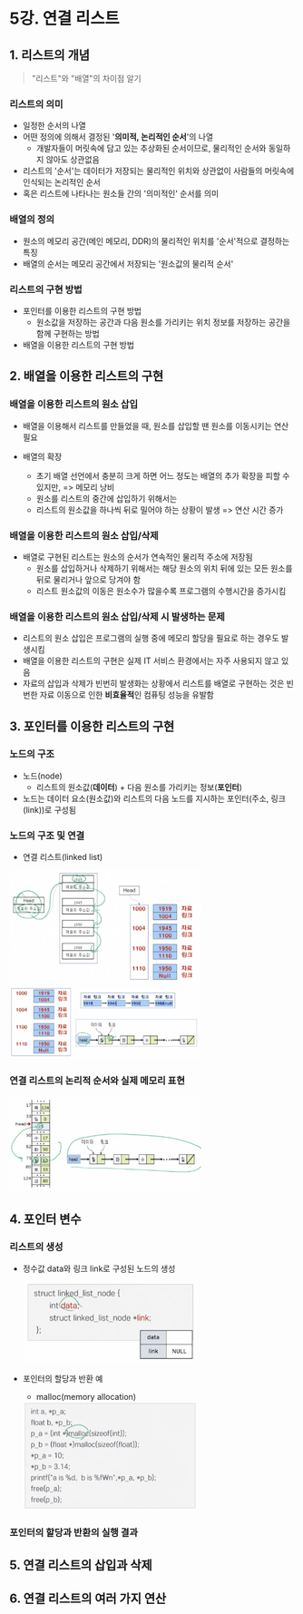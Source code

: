 # 5강. 연결 리스트

## 1. 리스트의 개념

> "리스트"와 "배열"의 차이점 알기

### 리스트의 의미

- 일정한 순서의 나열
- 어떤 정의에 의해서 결정된 '**의미적, 논리적인 순서**'의 나열
  - 개발자들이 머릿속에 담고 있는 추상화된 순서이므로, 물리적인 순서와 동일하지 않아도 상관없음
- 리스트의 '순서'는 데이터가 저장되는 물리적인 위치와 상관없이 사람들의 머릿속에 인식되는 논리적인 순서
- 혹은 리스트에 나타나는 원소들 간의 '의미적인' 순서를 의미



### 배열의 정의

- 원소의 메모리 공간(메인 메모리, DDR)의 물리적인 위치를 '순서'적으로 결정하는 특징
- 배열의 순서는 메모리 공간에서 저장되는 '원소값의 물리적 순서'



### 리스트의 구현 방법

- 포인터를 이용한 리스트의 구현 방법
  - 원소값을 저장하는 공간과 다음 원소를 가리키는 위치 정보를 저장하는 공간을 함께 구현하는 방법
- 배열을 이용한 리스트의 구현 방법



## 2. 배열을 이용한 리스트의 구현

### 배열을 이용한 리스트의 원소 삽입

- 배열을 이용해서 리스트를 만들었을 때, 원소를 삽입할 땐 원소를 이동시키는 연산 필요

- 배열의 확장
  - 초기 배열 선언에서 충분히 크게 하면 어느 정도는 배열의 추가 확장을 피할 수 있지만, => 메모리 낭비
  - 원소를 리스트의 중간에 삽입하기 위해서는
  - 리스트의 원소값을 하나씩 뒤로 밀어야 하는 상황이 발생 => 연산 시간 증가



### 배열을 이용한 리스트의 원소 삽입/삭제

- 배열로 구현된 리스트는 원소의 순서가 연속적인 물리적 주소에 저장됨
  - 원소를 삽입하거나 삭제하기 위해서는 해당 원소의 위치 뒤에 있는 모든 원소를 뒤로 물리거나 앞으로 당겨야 함
  - 리스트 원소값의 이동은 원소수가 많을수록 프로그램의 수행시간을 증가시킴



### 배열을 이용한 리스트의 원소 삽입/삭제 시 발생하는 문제

- 리스트의 원소 삽입은 프로그램의 실행 중에 메모리 할당을 필요로 하는 경우도 발생시킴
- 배열을 이용한 리스트의 구현은 실제 IT 서비스 환경에서는 자주 사용되지 않고 있음
- 자료의 삽입과 삭제가 빈번히 발생화는 상황에서 리스트를 배열로 구현하는 것은 빈번한 자료 이동으로 인한 **비효율적**인 컴퓨팅 성능을 유발함

 

## 3. 포인터를 이용한 리스트의 구현

### 노드의 구조

- 노드(node)
  - 리스트의 원소값(**데이터**) + 다음 원소를 가리키는 정보(**포인터**)
- 노드는 데이터 요소(원소값)와 리스트의 다음 노드를 지시하는 포인터(주소, 링크(link))로 구성됨



### 노드의 구조 및 연결

- 연결 리스트(linked list)

<img src="./assets/Screenshot 2024-09-19 at 2.09.16 AM.png" alt="Screenshot 2024-09-19 at 2.09.16 AM" style="zoom: 33%;" />

<img src="./assets/Screenshot 2024-09-19 at 2.10.10 AM.png" alt="Screenshot 2024-09-19 at 2.10.10 AM" style="zoom:33%;" />



### 연결 리스트의 논리적 순서와 실제 메모리 표현

<img src="./assets/Screenshot 2024-09-19 at 2.10.56 AM.png" alt="Screenshot 2024-09-19 at 2.10.56 AM" style="zoom:33%;" />





## 4. 포인터 변수

### 리스트의 생성

- 정수값 data와 링크 link로 구성된 노드의 생성

  <img src="./assets/Screenshot 2024-09-19 at 2.12.10 AM.png" alt="Screenshot 2024-09-19 at 2.12.10 AM" style="zoom:30%;" />

- 포인터의 할당과 반환 예

  - malloc(memory allocation)

  <img src="./assets/Screenshot 2024-09-19 at 2.12.39 AM.png" alt="Screenshot 2024-09-19 at 2.12.39 AM" style="zoom:30%;" />



### 포인터의 할당과 반환의 실행 결과





## 5. 연결 리스트의 삽입과 삭제



## 6. 연결 리스트의 여러 가지 연산

